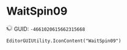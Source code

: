 # WaitSpin09
![](/img/WaitSpin09.png)
GUID: `-4661020615662315668`
```
EditorGUIUtility.IconContent("WaitSpin09")
```
